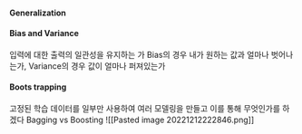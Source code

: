 
#### Generalization

#### Bias and Variance
입력에 대한 출력의 일관성을 유지하는 가
Bias의 경우 내가 원하는 값과 얼마나 벗어나는가,
Variance의 경우 값이 얼마나 퍼져있는가

#### Boots trapping
고정된 학습 데이터를 일부만 사용하여 여러 모델링을 만들고 이를 통해
무엇인가를 하겠다
Bagging vs Boosting
![[Pasted image 20221212222846.png]]
